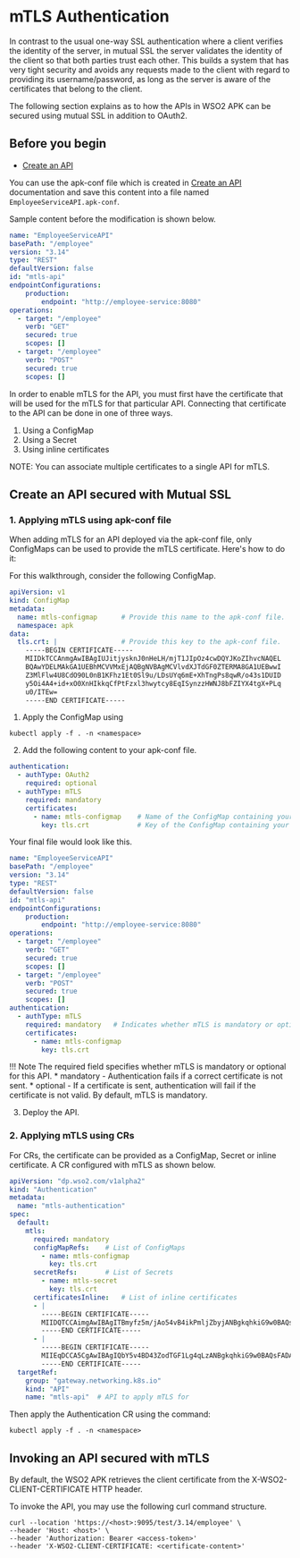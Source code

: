 # mTLS Authentication

In contrast to the usual one-way SSL authentication where a client verifies the identity of the server, in mutual SSL the server validates the identity of the client so that both parties trust each other. This builds a system that has very tight security and avoids any requests made to the client with regard to providing its username/password, as long as the server is aware of the certificates that belong to the client.

The following section explains as to how the APIs in WSO2 APK can be secured using mutual SSL in addition to OAuth2.

## Before you begin

- [Create an API](../../../../get-started/quick-start-guide.md)

You can use the apk-conf file which is created in [Create an API](../../../../get-started/quick-start-guide.md) documentation and save this content into a file named `EmployeeServiceAPI.apk-conf`.

Sample content before the modification is shown below.

```yaml
name: "EmployeeServiceAPI"
basePath: "/employee"
version: "3.14"
type: "REST"
defaultVersion: false
id: "mtls-api"
endpointConfigurations:
    production:
        endpoint: "http://employee-service:8080"
operations:
  - target: "/employee"
    verb: "GET"
    secured: true
    scopes: []
  - target: "/employee"
    verb: "POST"
    secured: true
    scopes: []
```

In order to enable mTLS for the API, you must first have the certificate that will be used for the mTLS for that particular API. Connecting that certificate to the API can be done in one of three ways.
1. Using a ConfigMap 
2. Using a Secret
3. Using inline certificates

NOTE: You can associate multiple certificates to a single API for mTLS. 
## Create an API secured with Mutual SSL

### 1. Applying mTLS using apk-conf file

When adding mTLS for an API deployed via the apk-conf file, only ConfigMaps can be used to provide the mTLS certificate.  Here's how to do it:

For this walkthrough, consider the following ConfigMap.

```yaml
apiVersion: v1
kind: ConfigMap
metadata:
  name: mtls-configmap      # Provide this name to the apk-conf file.
  namespace: apk
data:
  tls.crt: |                # Provide this key to the apk-conf file.
    -----BEGIN CERTIFICATE-----
    MIIDkTCCAnmgAwIBAgIUJitjysknJ0nHeLH/mjT1JIpOz4cwDQYJKoZIhvcNAQEL
    BQAwYDELMAkGA1UEBhMCVVMxEjAQBgNVBAgMCVlvdXJTdGF0ZTERMA8GA1UEBwwI
    Z3MlFlw4U8CdO90L0nB1KFhz1Et0Sl9u/LDsUYq6mE+XhTngPs8qwR/o43s1DUID
    y5Oi4A4+id+xO0XnHIkkqCfPtFzxl3hwytcy8EqISynzzHWNJ8bFZIYX4tgX+PLq
    u0/ITEw=
    -----END CERTIFICATE-----
```

1. Apply the ConfigMap using 
```
kubectl apply -f . -n <namespace>
```

2. Add the following content to your apk-conf file.
```yaml
authentication:
  - authType: OAuth2
    required: optional
  - authType: mTLS
    required: mandatory
    certificates:
      - name: mtls-configmap    # Name of the ConfigMap containing your mTLS certificate
        key: tls.crt            # Key of the ConfigMap containing your mTLS certificate
```

Your final file would look like this.

```yaml
name: "EmployeeServiceAPI"
basePath: "/employee"
version: "3.14"
type: "REST"
defaultVersion: false
id: "mtls-api"
endpointConfigurations:
    production:
        endpoint: "http://employee-service:8080"
operations:
  - target: "/employee"
    verb: "GET"
    secured: true
    scopes: []
  - target: "/employee"
    verb: "POST"
    secured: true
    scopes: []
authentication:
  - authType: mTLS
    required: mandatory   # Indicates whether mTLS is mandatory or optional
    certificates:
      - name: mtls-configmap
        key: tls.crt
```

!!! Note
    The required field specifies whether mTLS is mandatory or optional for this API.
    * mandatory - Authentication fails if a correct certificate is not sent.
    * optional - If a certificate is sent, authentication will fail if the certificate is not valid. 
    By default, mTLS is mandatory.

3. Deploy the API.

### 2. Applying mTLS using CRs

For CRs, the certificate can be provided as a ConfigMap, Secret or inline certificate. A CR configured with mTLS as shown below.

```yaml
apiVersion: "dp.wso2.com/v1alpha2"
kind: "Authentication"
metadata:
  name: "mtls-authentication"
spec:
  default:
    mtls:
      required: mandatory   
      configMapRefs:    # List of ConfigMaps
        - name: mtls-configmap
          key: tls.crt
      secretRefs:       # List of Secrets
        - name: mtls-secret
          key: tls.crt
      certificatesInline:   # List of inline certificates
      - |
        -----BEGIN CERTIFICATE-----
        MIIDQTCCAimgAwIBAgITBmyfz5m/jAo54vB4ikPmljZbyjANBgkqhkiG9w0BAQsF
        -----END CERTIFICATE-----
      - |
        -----BEGIN CERTIFICATE-----
        MIIEqDCCA5CgAwIBAgIQbY5v4BD43ZodTGF1Lg4qLzANBgkqhkiG9w0BAQsFADA/
        -----END CERTIFICATE-----
  targetRef:
    group: "gateway.networking.k8s.io"
    kind: "API"
    name: "mtls-api"  # API to apply mTLS for
```

Then apply the Authentication CR using the command:
```
kubectl apply -f . -n <namespace>
```

## Invoking an API secured with mTLS

By default, the WSO2 APK retrieves the client certificate from the X-WSO2-CLIENT-CERTIFICATE HTTP header.

To invoke the API, you may use the following curl command structure.

  ```
  curl --location 'https://<host>:9095/test/3.14/employee' \
  --header 'Host: <host>' \
  --header 'Authorization: Bearer <access-token>'
  --header 'X-WSO2-CLIENT-CERTIFICATE: <certificate-content>'
  ```